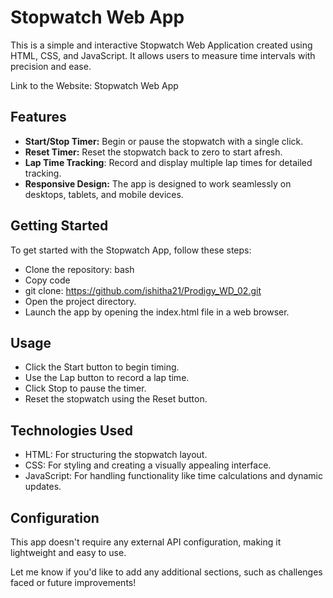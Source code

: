 # Stopwatch Web App

This is a simple and interactive Stopwatch Web Application created using HTML, CSS, and JavaScript. It allows users to measure time intervals with precision and ease.

Link to the Website: Stopwatch Web App

## Features
- **Start/Stop Timer:** Begin or pause the stopwatch with a single click.
- **Reset Timer:** Reset the stopwatch back to zero to start afresh.
- **Lap Time Tracking**: Record and display multiple lap times for detailed tracking.
- **Responsive Design:** The app is designed to work seamlessly on desktops, tablets, and mobile devices.

## Getting Started
To get started with the Stopwatch App, follow these steps:

- Clone the repository:
bash
- Copy code 
- git clone: https://github.com/ishitha21/Prodigy_WD_02.git
- Open the project directory.
- Launch the app by opening the index.html file in a web browser.

## Usage
- Click the Start button to begin timing.
- Use the Lap button to record a lap time.
- Click Stop to pause the timer.
- Reset the stopwatch using the Reset button.

## Technologies Used
- HTML: For structuring the stopwatch layout.
- CSS: For styling and creating a visually appealing interface.
- JavaScript: For handling functionality like time calculations and dynamic updates.

## Configuration
This app doesn't require any external API configuration, making it lightweight and easy to use.

Let me know if you'd like to add any additional sections, such as challenges faced or future improvements!
